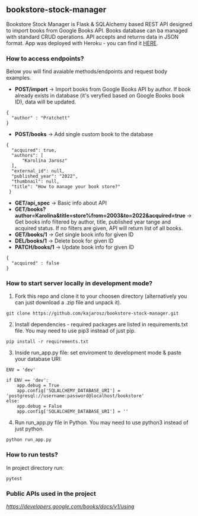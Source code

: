 ## bookstore-stock-manager

Bookstore Stock Manager is Flask & SQLAlchemy based REST API designed to import books from Google Books API. Books database can ba managed with standard CRUD operations. API accepts and returns data in JSON format. App was deployed with Heroku - you can find it [HERE](https://bookstore-stock-manager.herokuapp.com/books).


### How to access endpoints?

Below you will find avaiable methods/endpoints and request body examples.

* __POST/import__ &rarr; Import books from Google Books API by author. If book already exists in database (it's veryfied based on Google Books book ID), data will be updated.
```
{
  "author" : "Pratchett"
}
```
* __POST/books__ &rarr; Add single custom book to the database
```
{
  "acquired": true,
  "authors": [
      "Karolina Jarosz"
  ],
  "external_id": null,
  "published_year": "2022",
  "thumbnail": null,
  "title": "How to manage your book store?"
 }
 ```
* __GET/api_spec__ &rarr; Basic info about API
* __GET/books?author=Karolina&title=store%from=2003&to=2022&acquired=true__ &rarr; Get books info filtered by author, title, published year tange and acquired status. If no filters are given, API will return list of all books.
* __GET/books/1__ &rarr; Get single book info for given ID
* __DEL/books/1__ &rarr; Delete book for given ID
* __PATCH/books/1__ &rarr; Update book info for given ID
```
{
  "acquired" : false
}
```


### How to start server locally in development mode?

1. Fork this repo and clone it to your choosen directory (alternatively you can just download a .zip file and unpack it).
```
git clone https://github.com/kajarosz/bookstore-stock-manager.git
```

2. Install dependencies - required packages are listed in requirements.txt file. You may need to use pip3 instead of just pip.
```
pip install -r requirements.txt
```

3. Inside run_app.py file: set enviroment to development mode & paste your database URI:
```
ENV = 'dev'

if ENV == 'dev':
    app.debug = True
    app.config['SQLALCHEMY_DATABASE_URI'] = 'postgresql://username:password@localhost/bookstore'
else:
    app.debug = False
    app.config['SQLALCHEMY_DATABASE_URI'] = ''
```

4. Run run_app.py file in Python. You may need to use python3 instead of just python.
```
python run_app.py
```


### How to run tests?

In project directory run:
```
pytest
```

### Public APIs used in the project

*https://developers.google.com/books/docs/v1/using*
